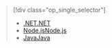 > [!div class="op_single_selector"]
> * [<span data-ttu-id="22642-101">.NET</span><span class="sxs-lookup"><span data-stu-id="22642-101">.NET</span></span>](../articles/app-service-api/app-service-api-dotnet-get-started.md)
> * [<span data-ttu-id="22642-102">Node.js</span><span class="sxs-lookup"><span data-stu-id="22642-102">Node.js</span></span>](../articles/app-service-api/app-service-api-nodejs-api-app.md)
> * [<span data-ttu-id="22642-103">Java</span><span class="sxs-lookup"><span data-stu-id="22642-103">Java</span></span>](../articles/app-service-api/app-service-api-java-api-app.md)
> 
> 

